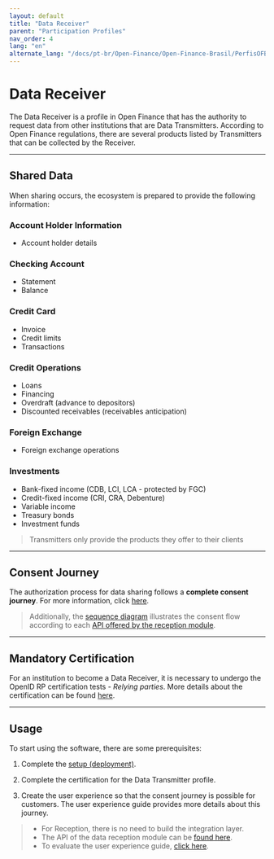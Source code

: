 ```yaml
---
layout: default
title: "Data Receiver"
parent: "Participation Profiles"
nav_order: 4
lang: "en"
alternate_lang: "/docs/pt-br/Open-Finance/Open-Finance-Brasil/PerfisOFB/OFB-Receptor/"
---
```


# Data Receiver

The Data Receiver is a profile in Open Finance that has the authority to request data from other institutions that are Data Transmitters. According to Open Finance regulations, there are several products listed by Transmitters that can be collected by the Receiver.

---

## Shared Data

When sharing occurs, the ecosystem is prepared to provide the following information:

### **Account Holder Information**

- Account holder details

### **Checking Account**

- Statement
- Balance

### **Credit Card**

- Invoice
- Credit limits
- Transactions

### **Credit Operations**

- Loans
- Financing
- Overdraft (advance to depositors)
- Discounted receivables (receivables anticipation)

### **Foreign Exchange**

- Foreign exchange operations

### **Investments**

- Bank-fixed income (CDB, LCI, LCA - protected by FGC)
- Credit-fixed income (CRI, CRA, Debenture)
- Variable income
- Treasury bonds
- Investment funds

> Transmitters only provide the products they offer to their clients

---

## Consent Journey

The authorization process for data sharing follows a **complete consent journey**. For more information, click [here](../JornadaConsentimento/OFB-JornadaConsentimento.html).

> Additionally, the [sequence diagram][SequenceDiagram] illustrates the consent flow according to each [API offered by the reception module][API-Receiver].

---

## Mandatory Certification

For an institution to become a Data Receiver, it is necessary to undergo the OpenID RP certification tests - *Relying parties*. More details about the certification can be found [here](../OFB-Certificações.html).

---

## Usage

To start using the software, there are some prerequisites:

1. Complete the [setup (deployment)](../../Plataforma-OpusOpenFinance/Implantação/OOF-Implantação.html).

2. Complete the certification for the Data Transmitter profile.

3. Create the user experience so that the consent journey is possible for customers. The user experience guide provides more details about this journey.

> - For Reception, there is no need to build the integration layer.  
> - The API of the data reception module can be [found here][API-Receiver].  
> - To evaluate the user experience guide, [click here][GuiaUX].

[SequenceDiagram]: ../../Plataforma-OpusOpenFinance/Receptor_de_Dados/images/consent-sequence.png
[GuiaUX]: https://openfinancebrasil.atlassian.net/wiki/spaces/OF/pages/17378535/Guia+de+Experi+ncia+do+Usu+ri
[API-Receiver]: ../../../../swagger-ui/index.html?api=OAS-Receptor
